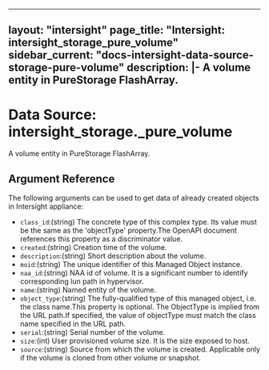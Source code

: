 
---
layout: "intersight"
page_title: "Intersight: intersight_storage_pure_volume"
sidebar_current: "docs-intersight-data-source-storage-pure-volume"
description: |-
A volume entity in PureStorage FlashArray.
---

# Data Source: intersight_storage._pure_volume
A volume entity in PureStorage FlashArray.
## Argument Reference
The following arguments can be used to get data of already created objects in Intersight appliance:
* `class_id`:(string) The concrete type of this complex type. Its value must be the same as the 'objectType' property.The OpenAPI document references this property as a discriminator value. 
* `created`:(string) Creation time of the volume. 
* `description`:(string) Short description about the volume. 
* `moid`:(string) The unique identifier of this Managed Object instance. 
* `naa_id`:(string) NAA id of volume. It is a significant number to identify corresponding lun path in hypervisor. 
* `name`:(string) Named entity of the volume. 
* `object_type`:(string) The fully-qualified type of this managed object, i.e. the class name.This property is optional. The ObjectType is implied from the URL path.If specified, the value of objectType must match the class name specified in the URL path. 
* `serial`:(string) Serial number of the volume. 
* `size`:(int) User provisioned volume size. It is the size exposed to host. 
* `source`:(string) Source from which the volume is created. Applicable only if the volume is cloned from other volume or snapshot. 
